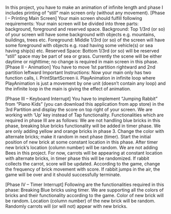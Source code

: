 In this project, you have to make an animation of infinite length and phase I includes printing of “still” main screen only (without any movement).
[Phase I – Printing Main Screen] Your main screen should fulfill following requirements:
Your main screen will be divided into three parts: background, foreground and reserved space.
Background: Top 1/3rd (or so) of your screen will have some background with objects e.g. mountains, buildings, trees etc.
Foreground: Middle 1/3rd (or so) of the screen will have some foreground with objects e.g. road having some vehicle(s) or sea having ship(s) etc.
Reserved Space: Bottom 1/3rd (or so) will be reserved “still” space may be part of sea or grass.
Currently the scene will be either daytime or nighttime; no change is required in main screen in this phase.
[Phase II - Animation]
You have to move
1st partition rightward and
2nd partition leftward
Important Instructions: Now your main only has two function calls, i. PrintStartScreen ii. PlayAnimation in infinite loop where PlayAnimation is just a movement by one unit (doesn’t contain any loop) and the infinite loop in the main is giving the effect of animation.

[Phase III – Keyboard Interrupt]
You have to implement “Jumping Rabbit” from “Piano Kids” (you can download this application from app store) in the 3rd Partition and display the score on top right of your screen. We are working with ‘Up’ key instead of Tap functionality. Functionalities which are required in phase III are as follows:
We are not handling blue bricks in this phase, breaking blue bricks functionality will be added in timer phase.
We are only adding yellow and orange bricks in phase 3. Change the color with alternate bricks; make it random in next phase (timer).
Start the initial position of new brick at some constant location in this phase. After timer new brick’s location (column number) will be random.
We are not adding Bees in this project.
For now, carrots will be appearing at constant location with alternate bricks, in timer phase this will be randomized.
If rabbit collects the carrot, score will be updated.
According to the game, change the frequency of brick movement with score.
If rabbit jumps in the air, the game will be over and it should successfully terminate.

[Phase IV – Timer Interrupt]
Following are the functionalities required in this phase:
Breaking Blue bricks using timer.
We are supporting all the colors of bricks and their functionality according to the game. Color of new brick will be random.
Location (column number) of the new brick will be random.
Randomly carrots will (or will not) appear with new bricks.

